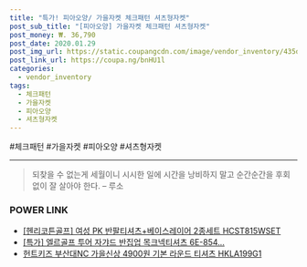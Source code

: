 ```yaml
--- 
title: "특가! 피아오양/ 가을자켓 체크패턴 셔츠형자켓" 
post_sub_title: "[피아오양] 가을자켓 체크패턴 셔츠형자켓" 
post_money: ₩. 36,790 
post_date: 2020.01.29 
post_img_url: https://static.coupangcdn.com/image/vendor_inventory/435d/7e92a5fbda5eed209faddf6b12dfb9c57eeb51feb68eddf40a566a36fca6.jpg 
post_link_url: https://coupa.ng/bnHU1l 
categories: 
  - vendor_inventory 
tags: 
  - 체크패턴 
  - 가을자켓 
  - 피아오양 
  - 셔츠형자켓 
--- 
```

  #체크패턴 #가을자켓 #피아오양 #셔츠형자켓 
<hr> 

> 되찾을 수 없는게 세월이니 시시한 일에 시간을 낭비하지 말고 순간순간을 후회 없이 잘 살아야 한다. – 루소 


### POWER LINK

* <a href="https://blog.naver.com/santokki14/221779285584" target="_blank">[헨리코튼골프] 여성 PK 반팔티셔츠+베이스레이어 2종세트 HCST815WSET</a>
* <a href="https://blog.naver.com/santokki14/221788021943" target="_blank">[특가] 엘르골프 투어 자갸드 반집업 목크넥티셔츠 6E-854...</a>
* <a href="https://blog.naver.com/santokki14/221786315459" target="_blank">헌트키즈 부산대NC 가을신상 4900원 기본 라운드 티셔츠 HKLA199G1</a>
